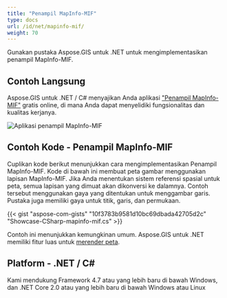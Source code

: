 ```yaml
---
title: "Penampil MapInfo-MIF"
type: docs
url: /id/net/mapinfo-mif/
weight: 70
---
```


Gunakan pustaka Aspose.GIS untuk .NET untuk mengimplementasikan penampil MapInfo-MIF.

## **Contoh Langsung**

Aspose.GIS untuk .NET / C# menyajikan Anda aplikasi ["Penampil MapInfo-MIF"](https://products.aspose.app/gis/viewer/mapinfo-mif) gratis online, di mana Anda dapat menyelidiki fungsionalitas dan kualitas kerjanya.

![Aplikasi penampil MapInfo-MIF](viewer.png)

## **Contoh Kode - Penampil MapInfo-MIF**

Cuplikan kode berikut menunjukkan cara mengimplementasikan Penampil MapInfo-MIF. Kode di bawah ini membuat peta gambar menggunakan lapisan MapInfo-MIF. Jika Anda menentukan sistem referensi spasial untuk peta, semua lapisan yang dimuat akan dikonversi ke dalamnya.
Contoh tersebut menggunakan gaya yang ditentukan untuk menggambar garis. Pustaka juga memiliki gaya untuk titik, garis, dan permukaan.

{{< gist "aspose-com-gists" "10f3783b9581d10bc69dbada42705d2c" "Showcase-CSharp-mapinfo-mif.cs" >}}

Contoh ini menunjukkan kemungkinan umum. Aspose.GIS untuk .NET memiliki fitur luas untuk [merender peta](https://docs.aspose.com/gis/net/map-rendering/).

## **Platform - .NET / C#**

Kami mendukung Framework 4.7 atau yang lebih baru di bawah Windows, dan .NET Core 2.0 atau yang lebih baru di bawah Windows atau Linux
